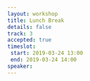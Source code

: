 ```yaml
---
layout: workshop
title: Lunch Break
details: false
track: 3
accepted: true
timeslot:
 start: 2019-03-24 13:00
 end: 2019-03-24 14:00
speaker:
---
```

